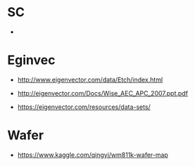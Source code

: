 # SC
- 

# Eginvec
- http://www.eigenvector.com/data/Etch/index.html

- http://eigenvector.com/Docs/Wise_AEC_APC_2007.ppt.pdf

- https://eigenvector.com/resources/data-sets/

# Wafer
- https://www.kaggle.com/qingyi/wm811k-wafer-map
